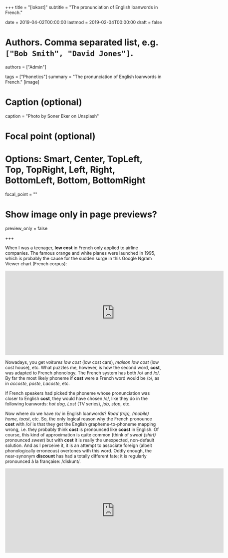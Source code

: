 +++
title = "[lokost]"
subtitle = "The pronunciation of English loanwords in French."

date = 2019-04-02T00:00:00
lastmod = 2019-02-04T00:00:00
draft = false

# Authors. Comma separated list, e.g. `["Bob Smith", "David Jones"]`.
authors = ["Admin"]

tags = ["Phonetics"]
summary = "The pronunciation of English loanwords in French."
[image]
  # Caption (optional)
  caption = "Photo by Soner Eker on Unsplash"

  # Focal point (optional)
  # Options: Smart, Center, TopLeft, Top, TopRight, Left, Right, BottomLeft, Bottom, BottomRight
  focal_point = ""

  # Show image only in page previews?
  preview_only = false

+++

When I was a teenager, **low cost** in French only applied to airline companies. The famous orange and white planes were launched in 1995, which is probably the cause for the sudden surge in this Google Ngram Viewer chart (French corpus):

<iframe name="ngram_chart" src="https://books.google.com/ngrams/interactive_chart?content=low+cost&year_start=1900&year_end=2008&corpus=19&smoothing=7&share=&direct_url=t1%3B%2Clow%20cost%3B%2Cc0" width=700 height=270 marginwidth=0 marginheight=0 hspace=0 vspace=-10 frameborder=0 scrolling=no></iframe> 

Nowadays, you get *voitures low cost* (low cost cars), *maison low cost* (low cost house), etc. What puzzles me, however, is how the second word, **cost**, was adapted to French phonology. The French system has both /o/ and /ɔ/. By far the most likely phoneme if **cost** were a French word would be /ɔ/, as in *accoste*, *poste*, *Lacoste*, etc. 

If French speakers had picked the phoneme whose pronunciation was closer to English **cost**, they would have chosen /ɔ/, like they do in the following loanwords: *hot dog, Lost* (TV series), *job, stop*, etc. 

Now where do we have /o/ in English loanwords? *Road (trip), (mobile) home, toast*, etc. So, the only logical reason why the French pronounce **cost** with /o/ is that they get the English grapheme-to-phoneme mapping wrong, i.e. they probably think **cost** is pronounced like **coast** in English. Of course, this kind of approximation is quite common (think of *sweat (shirt)* pronounced *sweet*) but with **cost** it is really the unexpected, non-default solution. And as I perceive it, it is an attempt to associate foreign (albeit phonologically erroneous) overtones with this word. Oddly enough, the near-synonym **discount** has had a totally different fate; it is regularly pronounced à la française: /diskunt/. 

<iframe name="ngram_chart" src="https://books.google.com/ngrams/interactive_chart?content=discount&year_start=1900&year_end=2008&corpus=19&smoothing=3&share=&direct_url=t1%3B%2Cdiscount%3B%2Cc0" width=700 height=270 marginwidth=0 marginheight=0 hspace=0 vspace=0 frameborder=0 scrolling=no></iframe>


